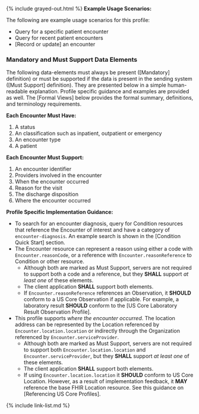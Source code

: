{% include grayed-out.html %}
**Example Usage Scenarios:**

The following are example usage scenarios for this profile:

-   Query for a specific patient encounter
-   Query for recent patient encounters
-   [Record or update] an encounter

### Mandatory and Must Support Data Elements


The following data-elements must always be present ([Mandatory] definition) or must be supported if the data is present in the sending system ([Must Support] definition). They are presented below in a simple human-readable explanation.  Profile specific guidance and examples are provided as well.  The [Formal Views] below provides the  formal summary, definitions, and  terminology requirements.  

**Each Encounter Must Have:**

1. A status
1. An classification such as inpatient, outpatient or emergency
1. An encounter type
1. A patient

**Each Encounter Must Support:**

1. An encounter identifier
1. Providers involved in the encounter
1. When the encounter occurred
1. Reason for the visit
1. The discharge disposition
1. Where the encounter occurred

**Profile Specific Implementation Guidance:**

* To search for an encounter diagnosis, query for Condition resources that reference the Encounter of interest and have a category of `encounter-diagnosis`.   An example search is shown in the [Condition Quick Start] section.
* The Encounter resource can represent a reason using either a code with `Encounter.reasonCode`, or a reference with `Encounter.reasonReference` to  Condition or other resource.
   * Although both are marked as Must Support, servers are not required to support both a code and a reference, but they **SHALL** support *at least one* of these elements.
   * The client application **SHALL** support both elements.
   * If `Encounter.reasonReference` references an Observation, it **SHOULD** conform to a US Core Observation if applicable. For example, a laboratory result **SHOULD** conform to the [US Core Laboratory Result Observation Profile].
* This profile supports *where the encounter occurred*.  The location address can be represented by the Location referenced by `Encounter.location.location` or indirectly through the Organization referenced by `Encounter.serviceProvider`.
  * Although both are marked as Must Support, servers are not required to support both `Encounter.location.location` and `Encounter.serviceProvider`, but they **SHALL** support *at least one* of these elements.
  * The client application **SHALL** support both elements.
  * If using `Encounter.location.location` it **SHOULD** conform to US Core Location.  However, as a result of implementation feedback, it **MAY**  reference the base FHIR Location resource.  See this guidance on [Referencing US Core Profiles].

{% include link-list.md %}

</div><!-- grayed-out -->